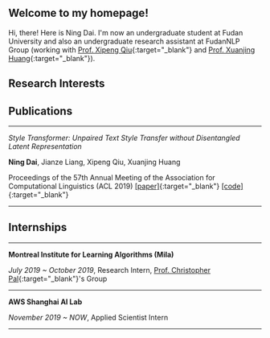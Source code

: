 ## Welcome to my homepage!

Hi, there! Here is Ning Dai. I'm now an undergraduate student at Fudan University and also an undergraduate research assistant at FudanNLP Group (working with [Prof. Xipeng Qiu](https://xpqiu.github.io/en.html){:target="_blank"} and [Prof. Xuanjing Huang](https://scholar.google.com/citations?user=RGsMgZA4H78C&hl=en){:target="_blank"}). 





## Research Interests





## Publications

------

*Style Transformer:  Unpaired Text Style Transfer without Disentangled Latent Representation*

**Ning Dai**, Jianze Liang, Xipeng Qiu, Xuanjing Huang

Proceedings of the 57th Annual Meeting of the Association for Computational Linguistics (ACL 2019)  [[paper]](https://www.aclweb.org/anthology/P19-1601.pdf){:target="_blank"}  [[code]](https://github.com/fastnlp/style-transformer){:target="_blank"}  

------





## Internships

------

**Montreal Institute for Learning Algorithms (Mila)**

*July 2019 ~ October 2019*, Research Intern,  [Prof. Christopher Pal](https://mila.quebec/en/person/pal-christopher/){:target="_blank"}'s Group

------

**AWS Shanghai AI Lab**

*November 2019 ~ NOW*, Applied Scientist Intern

------

